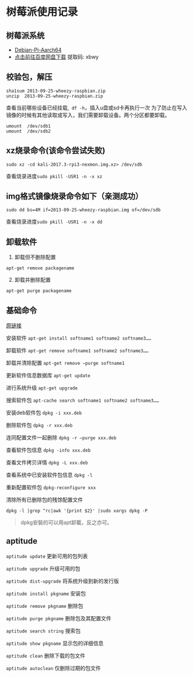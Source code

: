 # 树莓派使用记录
## 树莓派系统
+ [Debian-Pi-Aarch64](https://gitee.com/openfans-community/Debian-Pi-Aarch64/blob/master/README_zh.md)
+ [点击前往百度网盘下载](https://pan.baidu.com/share/init?surl=VPWngCO1aEPJXFMLiODmNg) 提取码: xbwy

## 校验包，解压
```
sha1sum 2013-09-25-wheezy-raspbian.zip
unzip  2013-09-25-wheezy-raspbian.zip
```
查看当前哪些设备已经挂载,` df -h`，插入u盘或sd卡再执行一次
为了防止在写入镜像的时候有其他读取或写入，我们需要卸载设备。两个分区都要卸载。

```   
umount  /dev/sdb1
umount  /dev/sdb2
```
## xz烧录命令(该命令尝试失败)
```
sudo xz -cd kali-2017.3-rpi3-nexmon.img.xz> /dev/sdb
```
查看烧录进度`sudo pkill -USR1 -n -x xz`

## img格式镜像烧录命令如下（亲测成功）
```
sudo dd bs=4M if=2013-09-25-wheezy-raspbian.img of=/dev/sdb
```
查看烧录进度`sudo pkill -USR1 -n -x dd`
## 卸载软件
1. 卸载但不删除配置
```
apt-get remove packagename
```
2. 卸载并删除配置
```
apt-get purge packagename
```

## 基础命令

[原链接](https://shumeipai.nxez.com/2015/01/03/raspberry-pi-software-installation-and-uninstallation-command.html)

安装软件 `apt-get install softname1 softname2 softname3……`

卸载软件 `apt-get remove softname1 softname2 softname3……`

卸载并清除配置 `apt-get remove –purge softname1`

更新软件信息数据库 `apt-get update`

进行系统升级 `apt-get upgrade`

搜索软件包 `apt-cache search softname1 softname2 softname3……`

安装deb软件包 `dpkg -i xxx.deb`

删除软件包 `dpkg -r xxx.deb`

连同配置文件一起删除 `dpkg -r –purge xxx.deb`

查看软件包信息 `dpkg -info xxx.deb`

查看文件拷贝详情 `dpkg -L xxx.deb`

查看系统中已安装软件包信息 `dpkg -l`

重新配置软件包 `dpkg-reconfigure xxx`

清除所有已删除包的残馀配置文件

```
dpkg -l |grep ^rc|awk '{print $2}' |sudo xargs dpkg -P
```

> dpkg安裝的可以用apt卸載，反之亦可。

## aptitude

`aptitude update` 更新可用的包列表

`aptitude upgrade` 升级可用的包

`aptitude dist-upgrade` 将系统升级到新的发行版

`aptitude install pkgname` 安装包

`aptitude remove pkgname` 删除包

`aptitude purge pkgname` 删除包及其配置文件

`aptitude search string` 搜索包

`aptitude show pkgname` 显示包的详细信息

`aptitude clean` 删除下载的包文件

`aptitude autoclean` 仅删除过期的包文件
